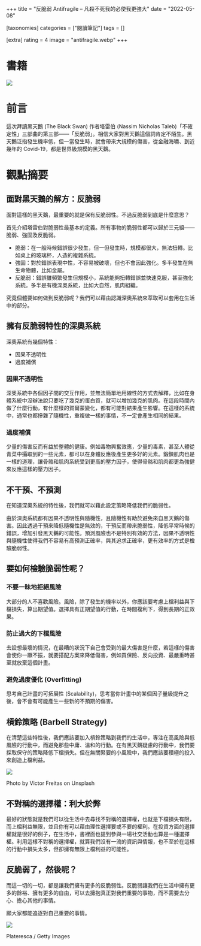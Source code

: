 +++
title = "反脆弱 Antifragile – 凡殺不死我的必使我更強大"
date = "2022-05-08"

[taxonomies]
categories = ["閱讀筆記"]
tags = []

[extra]
rating = 4
image = "antifragile.webp"
+++

# 書籍
![](antifragile.webp)

# 前言
這次拜讀黑天鵝 (The Black Swan) 作者塔雷伯 (Nassim Nicholas Taleb)「不確定性」三部曲的第三部——「反脆弱」。相信大家對黑天鵝這個詞肯定不陌生。黑天鵝泛指發生機率低，但一當發生時，就會帶來大規模的傷害，從金融海嘯、到近幾年的 Covid-19，都是世界級規模的黑天鵝。

# 觀點摘要
## 面對黑天鵝的解方：反脆弱

面對這樣的黑天鵝，最重要的就是保有反脆弱性。不過反脆弱到底是什麼意思？

首先介紹塔雷伯對脆弱性最基本的定義。所有事物的脆弱性都可以歸於三元組——脆弱、強固及反脆弱。
* 脆弱：在一般時候錯誤很少發生，但一但發生時，規模都很大，無法扭轉。比如桌上的玻璃杯，人造的複雜系統。
* 強固：對於錯誤表現中性，不容易被破壞，但也不會因此強化。多半發生在無生命物體，比如金屬。
* 反脆弱：錯誤雖頻繁發生但規模小，系統能夠扭轉錯誤並快速克服，甚至強化系統。多半是有機深奧系統，比如大自然，肌肉組織。

究竟個體要如何做到反脆弱呢？我們可以藉由認識深奧系統來萃取可以套用在生活中的部分。

## 擁有反脆弱特性的深奧系統
深奧系統有幾個特性：
* 因果不透明性
* 過度補償

### 因果不透明性
深奧系統中各個因子間的交互作用，並無法簡單地用線性的方式去解釋，比如在身體系統中沒辦法說只要吃了幾克的蛋白質，就可以增加幾克的肌肉。在這段時間內做了什麼行動，有什麼樣的賀爾蒙變化，都有可能對結果產生影響。在這樣的系統中，通常也都摻雜了隨機性，重複做一樣的事情，不一定會產生相同的結果。

### 過度補償
少量的傷害反而有益於整體的健康。例如毒物興奮效應，少量的毒素，甚至人體從青菜中攝取到的一些元素，都可以在身體反應後產生更多好的元素。鍛鍊肌肉也是一樣的道理，讓骨骼和肌肉系統受到更高的壓力因子，使得骨骼和肌肉都更為強健來反應這樣的壓力因子。

## 不干預、不預測
在知道深奧系統的特性後，我們就可以藉此設定策略降低我們的脆弱性。

由於深奧系統都有因果不透明性與隨機性，且隨機性有助於避免來自黑天鵝的傷害。因此透過干預來降低隨機性是無效的，干預反而帶來脆弱性，降低平常時候的錯誤，增加引發黑天鵝的可能性。預測風險也不是特別有效的方法，因果不透明性與隨機性使得我們不容易有高預測正確率，與其追求正確率，更有效率的方式是檢驗脆弱性。

## 要如何檢驗脆弱性呢？
### 不要一昧地拒絕風險
大部分的人不喜歡風險。風險，除了發生的機率以外，你應該要考慮上檔利益與下檔損失，算出期望值。選擇具有正期望值的行動，在時間複利下，得到長期的正效果。

### 防止過大的下檔風險
去設想最壞的情況，在最糟的狀況下自己會受到的最大傷害是什麼，若這樣的傷害會使你一蹶不振，就要搭配方案來降低傷害，例如買保險、反向投資、最嚴重時甚至就放棄這個計畫。

### 避免過度優化 (Overfitting)
思考自己計畫的可拓展性 (Scalability)，思考當你計畫中的某個因子量級提升之後，會不會有可能產生一些新的不預期的傷害。

## 槓鈴策略 (Barbell Strategy)
在清楚這些特性後，我們應該要加入槓鈴策略到我們的生活中，專注在高風險與低風險的行動中，而避免那些中庸、溫和的行動。在有黑天鵝疑慮的行動中，我們要採取保守的策略降低下檔損失。但在無關緊要的小風險中，我們應該要積極的投入來創造上檔利益。

![](barbell.webp)
<p class="image-caption">Photo by Victor Freitas on Unsplash</p>

## 不對稱的選擇權：利大於弊
最好的狀態就是我們可以從生活中去尋找不對稱的選擇權，也就是下檔損失有限，而上檔利益無限，並且你有可以藉由理性選擇要或不要的權利。在投資方面的選擇權就是很好的例子，在生活中，書裡面也提到參與一場社交活動也算是一種選擇權。利用這樣不對稱的選擇權，就算我們沒有一流的資訊與情報，也不至於在這樣的行動中損失太多，但卻擁有無限上檔利益的可能性。

## 反脆弱了，然後呢？
而這一切的一切，都是讓我們擁有更多的反脆弱性。反脆弱讓我們在生活中擁有更多的餘裕、擁有更多的自由，可以去擁抱真正對我們重要的事物，而不需要去分心、擔心其他的事情。

願大家都能追逐對自己重要的事情。

![](maslow-s-hierarchy-of-needs.webp)
<p class="image-caption">Plateresca / Getty Images</p>
